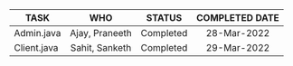 | TASK        | WHO           | STATUS  | COMPLETED DATE
| ------------- |:-------------:|:-----:|:------------:|
| Admin.java   | Ajay, Praneeth| Completed | 28-Mar-2022 |
| Client.java  | Sahit, Sanketh| Completed | 29-Mar-2022 |

